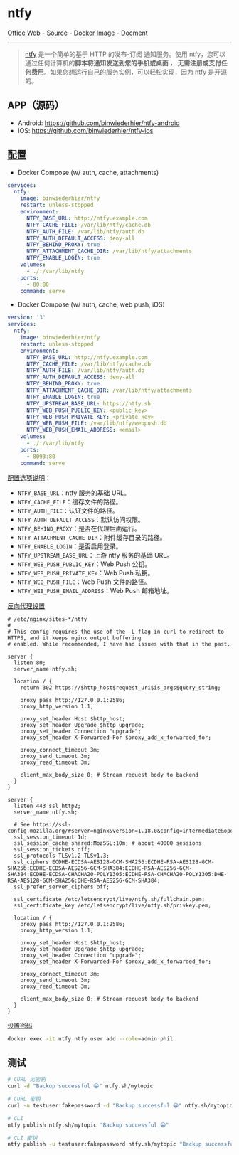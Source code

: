 # ntfy

[Office Web][1] - [Source][2] - [Docker Image][3] - [Docment][4]

---

> [ntfy][1] 是一个简单的基于 HTTP 的发布-订阅 通知服务。使用 ntfy，您可以通过任何计算机的**脚本将通知发送到您的手机或桌面 ， 无需注册或支付任何费用**。如果您想运行自己的服务实例，可以轻松实现，因为 ntfy 是开源的。

[1]:https://ntfy.sh/
[2]:https://github.com/binwiederhier/ntfy
[3]:https://hub.docker.com/r/binwiederhier/ntfy
[4]:https://docs.ntfy.sh/

## APP（源码）
- Android: https://github.com/binwiederhier/ntfy-android
- iOS: https://github.com/binwiederhier/ntfy-ios

## [配置](https://docs.ntfy.sh/config/)

- Docker Compose (w/ auth, cache, attachments)
```yaml
services:
  ntfy:
    image: binwiederhier/ntfy
    restart: unless-stopped
    environment:
      NTFY_BASE_URL: http://ntfy.example.com
      NTFY_CACHE_FILE: /var/lib/ntfy/cache.db
      NTFY_AUTH_FILE: /var/lib/ntfy/auth.db
      NTFY_AUTH_DEFAULT_ACCESS: deny-all
      NTFY_BEHIND_PROXY: true
      NTFY_ATTACHMENT_CACHE_DIR: /var/lib/ntfy/attachments
      NTFY_ENABLE_LOGIN: true
    volumes:
      - ./:/var/lib/ntfy
    ports:
      - 80:80
    command: serve
```

- Docker Compose (w/ auth, cache, web push, iOS)
```yaml
version: '3'
services:
  ntfy:
    image: binwiederhier/ntfy
    restart: unless-stopped
    environment:
      NTFY_BASE_URL: http://ntfy.example.com
      NTFY_CACHE_FILE: /var/lib/ntfy/cache.db
      NTFY_AUTH_FILE: /var/lib/ntfy/auth.db
      NTFY_AUTH_DEFAULT_ACCESS: deny-all
      NTFY_BEHIND_PROXY: true
      NTFY_ATTACHMENT_CACHE_DIR: /var/lib/ntfy/attachments
      NTFY_ENABLE_LOGIN: true
      NTFY_UPSTREAM_BASE_URL: https://ntfy.sh
      NTFY_WEB_PUSH_PUBLIC_KEY: <public_key>
      NTFY_WEB_PUSH_PRIVATE_KEY: <private_key>
      NTFY_WEB_PUSH_FILE: /var/lib/ntfy/webpush.db
      NTFY_WEB_PUSH_EMAIL_ADDRESS: <email>
    volumes:
      - ./:/var/lib/ntfy
    ports:
      - 8093:80
    command: serve
```

[配置选项说明](https://docs.ntfy.sh/config/#config-options)：
- `NTFY_BASE_URL`：ntfy 服务的基础 URL。
- `NTFY_CACHE_FILE`：缓存文件的路径。
- `NTFY_AUTH_FILE`：认证文件的路径。
- `NTFY_AUTH_DEFAULT_ACCESS`：默认访问权限。
- `NTFY_BEHIND_PROXY`：是否在代理后面运行。
- `NTFY_ATTACHMENT_CACHE_DIR`：附件缓存目录的路径。
- `NTFY_ENABLE_LOGIN`：是否启用登录。
- `NTFY_UPSTREAM_BASE_URL`：上游 ntfy 服务的基础 URL。
- `NTFY_WEB_PUSH_PUBLIC_KEY`：Web Push 公钥。
- `NTFY_WEB_PUSH_PRIVATE_KEY`：Web Push 私钥。
- `NTFY_WEB_PUSH_FILE`：Web Push 文件的路径。
- `NTFY_WEB_PUSH_EMAIL_ADDRESS`：Web Push 邮箱地址。

[反向代理设置](https://docs.ntfy.sh/config/#__tabbed_11_2)
```nginx
# /etc/nginx/sites-*/ntfy
#
# This config requires the use of the -L flag in curl to redirect to HTTPS, and it keeps nginx output buffering
# enabled. While recommended, I have had issues with that in the past.

server {
  listen 80;
  server_name ntfy.sh;

  location / {
    return 302 https://$http_host$request_uri$is_args$query_string;

    proxy_pass http://127.0.0.1:2586;
    proxy_http_version 1.1;

    proxy_set_header Host $http_host;
    proxy_set_header Upgrade $http_upgrade;
    proxy_set_header Connection "upgrade";
    proxy_set_header X-Forwarded-For $proxy_add_x_forwarded_for;

    proxy_connect_timeout 3m;
    proxy_send_timeout 3m;
    proxy_read_timeout 3m;

    client_max_body_size 0; # Stream request body to backend
  }
}

server {
  listen 443 ssl http2;
  server_name ntfy.sh;

  # See https://ssl-config.mozilla.org/#server=nginx&version=1.18.0&config=intermediate&openssl=1.1.1k&hsts=false&ocsp=false&guideline=5.6
  ssl_session_timeout 1d;
  ssl_session_cache shared:MozSSL:10m; # about 40000 sessions
  ssl_session_tickets off;
  ssl_protocols TLSv1.2 TLSv1.3;
  ssl_ciphers ECDHE-ECDSA-AES128-GCM-SHA256:ECDHE-RSA-AES128-GCM-SHA256:ECDHE-ECDSA-AES256-GCM-SHA384:ECDHE-RSA-AES256-GCM-SHA384:ECDHE-ECDSA-CHACHA20-POLY1305:ECDHE-RSA-CHACHA20-POLY1305:DHE-RSA-AES128-GCM-SHA256:DHE-RSA-AES256-GCM-SHA384;
  ssl_prefer_server_ciphers off;

  ssl_certificate /etc/letsencrypt/live/ntfy.sh/fullchain.pem;
  ssl_certificate_key /etc/letsencrypt/live/ntfy.sh/privkey.pem;

  location / {
    proxy_pass http://127.0.0.1:2586;
    proxy_http_version 1.1;

    proxy_set_header Host $http_host;
    proxy_set_header Upgrade $http_upgrade;
    proxy_set_header Connection "upgrade";
    proxy_set_header X-Forwarded-For $proxy_add_x_forwarded_for;

    proxy_connect_timeout 3m;
    proxy_send_timeout 3m;
    proxy_read_timeout 3m;

    client_max_body_size 0; # Stream request body to backend
  }
}
```

[设置密码](https://docs.ntfy.sh/config/#users-and-roles)
```bash
docker exec -it ntfy ntfy user add --role=admin phil
```

## 测试
```bash
# CURL 无密钥
curl -d "Backup successful 😀" ntfy.sh/mytopic

# CURL 密钥
curl -u testuser:fakepassword -d "Backup successful 😀" ntfy.sh/mytopic

# CLI
ntfy publish ntfy.sh/mytopic "Backup successful 😀"

# CLI 密钥
ntfy publish -u testuser:fakepassword ntfy.sh/mytopic "Backup successful 😀"
```
